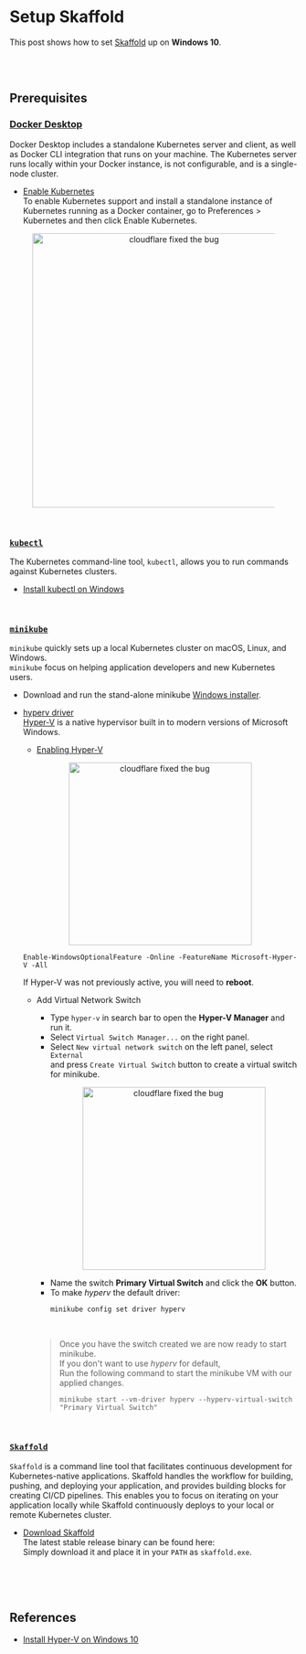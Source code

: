 # Setup Skaffold  
This post shows how to set [Skaffold](](https://skaffold.dev/)) up on **Windows 10**.  

<br/><br/>

## Prerequisites  
### [Docker Desktop](https://www.docker.com/products/docker-desktop)  
  Docker Desktop includes a standalone Kubernetes server and client, as well as Docker CLI integration that runs on your machine. The Kubernetes server runs locally within your Docker instance, is not configurable, and is a single-node cluster.  

  * [Enable Kubernetes](https://docs.docker.com/desktop/kubernetes/#enable-kubernetes)  
    To enable Kubernetes support and install a standalone instance of Kubernetes running as a Docker container, go to Preferences > Kubernetes and then click Enable Kubernetes.  

  <figure>
    <div style="text-align:center">
      <img src="https://docs.docker.com/desktop/images/kube-enable.png" style="width: 480px; max-width: 100%; height: auto" title="cloudflare fixed the bug" />
    </div>
  </figure>

<br/>

### [`kubectl`](https://kubernetes.io/docs/tasks/tools/)  
The Kubernetes command-line tool, `kubectl`, allows you to run commands  
against Kubernetes clusters. 

* [Install kubectl on Windows](https://kubernetes.io/docs/tasks/tools/install-kubectl-windows/)  

<br/>

### [`minikube`](https://minikube.sigs.k8s.io/docs/start/)   
`minikube` quickly sets up a local Kubernetes cluster on macOS, Linux, and Windows.  
`minikube` focus on helping application developers and new Kubernetes users.  

* Download and run the stand-alone minikube [Windows installer](https://storage.googleapis.com/minikube/releases/latest/minikube-installer.exe).  
* [hyperv driver](https://minikube.sigs.k8s.io/docs/drivers/hyperv/)  
  [Hyper-V](https://docs.microsoft.com/en-us/virtualization/hyper-v-on-windows/) is a native hypervisor built in to modern versions of Microsoft Windows.  
  * [Enabling Hyper-V](https://minikube.sigs.k8s.io/docs/drivers/hyperv/#enabling-hyper-v)  
  <figure>
    <div style="text-align:center">
      <img src="https://docs.microsoft.com/en-us/virtualization/hyper-v-on-windows/quick-start/media/enable_role_upd.png" style="width: 320px; max-width: 100%; height: auto" title="cloudflare fixed the bug" />
    </div>
  </figure>


    ```shell
    Enable-WindowsOptionalFeature -Online -FeatureName Microsoft-Hyper-V -All
    ```
    If Hyper-V was not previously active, you will need to **reboot**.  

  * Add Virtual Network Switch  
    * Type `hyper-v` in search bar to open the **Hyper-V Manager** and run it.  
    * Select `Virtual Switch Manager...` on the right panel.  
    * Select `New virtual network switch` on the left panel, select `External`  
      and press `Create Virtual Switch` button to create a virtual switch for minikube.  
      <figure>
        <div style="text-align:center">
          <img src="https://miro.medium.com/max/665/1*xwFelgX0H_c91tBknDu-_w.png" style="width: 320px; max-width: 100%; height: auto" title="cloudflare fixed the bug" />
        </div>
      </figure>
    * Name the switch **Primary Virtual Switch** and click the **OK** button.  
    * To make *hyperv* the default driver:
        ```shell
        minikube config set driver hyperv
        ```

    <br/>

    > Once you have the switch created we are now ready to start minikube.  
    > If you don't want to use *hyperv* for default,  
    > Run the following command to start the minikube VM with our applied changes.  
    > 
    > ```shell
    > minikube start --vm-driver hyperv --hyperv-virtual-switch "Primary Virtual Switch"  
    > ```

<br/>

### [`Skaffold`](https://skaffold.dev/docs/install/)  
`Skaffold` is a command line tool that facilitates continuous development for Kubernetes-native applications. Skaffold handles the workflow for building, pushing, and deploying your application, and provides building blocks for creating CI/CD pipelines. This enables you to focus on iterating on your application locally while Skaffold continuously deploys to your local or remote Kubernetes cluster.  

* [Download Skaffold](https://storage.googleapis.com/skaffold/releases/latest/skaffold-windows-amd64.exe)  
  The latest stable release binary can be found here:  
  Simply download it and place it in your `PATH` as `skaffold.exe`.

<br/><br/><br/>


## References  
* [Install Hyper-V on Windows 10](https://docs.microsoft.com/en-us/virtualization/hyper-v-on-windows/quick-start/enable-hyper-v)  